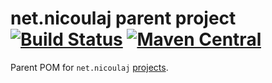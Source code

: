 net.nicoulaj parent project [![Build Status](https://staging.travis-ci.org/nicoulaj/parent-pom.svg?branch=master)](https://staging.travis-ci.org/nicoulaj/parent-pom) [![Maven Central](https://maven-badges.herokuapp.com/maven-central/net.nicoulaj/parent/badge.svg)](https://maven-badges.herokuapp.com/maven-central/net.nicoulaj/parent)
================================================================================================================================================================================================================================================================================================================================================

Parent POM for `net.nicoulaj` [projects](http://search.maven.org/#search%7Cga%7C1%7Cnet.nicoulaj).
